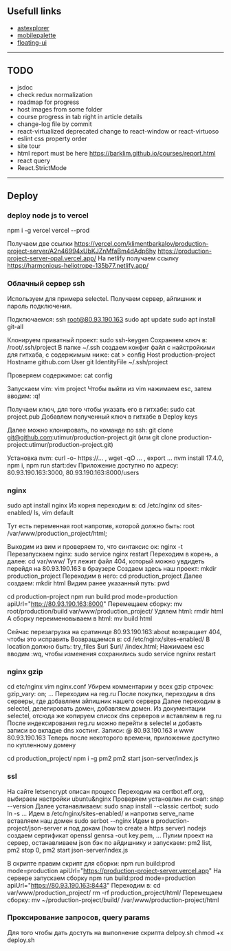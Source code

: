 ## Usefull links

- [astexplorer](https://astexplorer.net/)
- [mobilepalette](https://mobilepalette.colorion.co/)
- [floating-ui](https://floating-ui.com/)

----

## TODO

- jsdoc
- check redux normalization
- roadmap for progress
- host images from some folder
- course progress in tab right in article details
- change-log file by commit
- react-virtualized deprecated change to react-window or react-virtuoso
- eslint css property order
- site tour
- html report must be here https://barklim.github.io/courses/report.html
- react query
- React.StrictMode

----

## Deploy

### deploy node js to vercel

npm i -g vercel
vercel --prod 

Получаем две ссылки
https://vercel.com/klimentbarkalov/production-project-server/A2n46994xUbKJZnMfaBm4dAdp6hy
https://production-project-server-opal.vercel.app/
На netlify получаем ссылку
https://harmonious-heliotrope-135b77.netlify.app/

### Облачный сервер ssh

Используем для примера selectel. Получаем сервер, айпишник и пароль подключения.

Подключаемся:
ssh root@80.93.190.163
sudo apt update
sudo apt install git-all

Клонируем приватный проект: sudo ssh-keygen
Сохраняем ключ в: /root/.ssh/project
В папке ~/.ssh cоздаем конфиг файл с найстройкими для гитхаба, с содержимым ниже: cat > config
Host production-project
Hostname github.com
User git
IdentityFile ~/.ssh/project

Проверяем содержимое: cat config

Запускаем vim: vim project
Чтобы выйти из vim нажимаем esc, затем вводим: :q!

Получаем ключ, для того чтобы указать его в гитхабе: sudo cat project.pub
Добавлем полученный ключ в гитхабе в Deploy keys

Далее можно клонировать, по команде по ssh: git clone git@github.com:utimur/production-project.git
(или git clone production-project:utimur/production-project.git)

Установка nvm: curl -o- https://... , wget -qO ... , export ...
nvm install 17.4.0, npm i, npm run start:dev
Приложение доступно по адресу: 80.93.190.163:3000, 80.93.190.163:8000/users

### nginx

sudo apt install nginx
Из корня переходим в: cd /etc/nginx
cd sites-enabled/
ls, vim default

Тут есть переменная root напротив, которой должно быть:
root /var/www/production_project/html;

Выходим из вим и проверяем то, что синтаксис ок: nginx -t
Перезапускаем nginx: sudo service nginx restart
Переходим в корень, а далее: cd var/www/
Тут лежит файл 404, который можно увдидеть перейдя на 80.93.190.163 в браузере
Создаем здесь наш проект: mkdir production_project
Переходим в него: cd production_project
Далее создаем: mkdir html
Видим ранее указанный путь: pwd

cd production-project
npm run build:prod mode=production apiUrl="http://80.93.190.163:8000"
Перемещаем сборку: mv root/production/build var/www/production_project/
Удялем html: rmdir html
А сборку переименовываем в html: mv build html

Сейчас перезагрузка на сратинице 80.93.190.163:about возвращает 404, чтобы это исправить
Возвращаемся в: cd /etc/nginx/sites-enabled/
В location должно быть: try_files $uri $uri/ /index.html;
Нажимаем esс вводим :wq, чтобы изменения сохранились
sudo service ngninx restart

### nginx gzip

cd etc/nginx
vim nginx.conf
Убирем комментарии у всех gzip строчек: gzip_vary: on; ...
Переходим на reg.ru
После покупки, переходим в dns серверы, где добавляем айпишник нашего сервера
Далее переходим в selectel, делегировать домен, добавляем домен.
Из документации selectel, отсюда же копируем список dns серверов и вставляем в reg.ru
После индексирования reg.ru можно перейти в selectel и добавть записи во вкладке
dns хостинг. Записи: @ 80.93.190.163 и www 80.93.190.163
Теперь после некоторого времени, приложение доступно по купленному домену

cd production_project/
npm i -g pm2
pm2 start json-server/index.js

### ssl

На сайте letsencrypt описан процесс
Переходим на certbot.eff.org, выбираем настройки ubuntu&nginx
Проверяем установлин ли снап: snap --version
Далее устанавливаем: sudo snap install --classic certbot; sudo ln -s ...
Идем в /etc/nginx/sites-enabled/ и напротив serve_name вставляем наш домен
sudo serbot --nginx
Идем в production-project/json-server и под докам (how to create a https server)
nodejs создаем сертификат
openssl genrsa -out key.pem, ...
Пулим проект на сервер, останавливаем json бэк по айдишнику и запускаем:
pm2 list, pm2 stop 0, pm2 start json-server/index.js

В скрипте правим скрипт для сборки:
npm run build:prod mode=production apiUrl="https://production-project-server.vercel.app"
На сервере запускаем сборку npm run build:prod mode=production apiUrl="https://80.93.190.163:8443"
Переходим в: cd var/www/production_project/
rm -rf production_project/html/
Перемещаем сборку: mv ~/production-project/build/ /var/www/production-project/html

### Проксирование запросов, query params

Для того чтобы дать достуть на выполнение скрипта delpoy.sh
chmod +x deploy.sh
